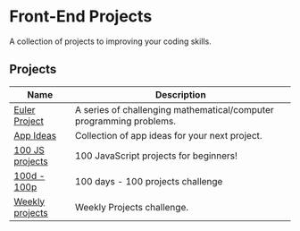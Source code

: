 # Front-End Projects

A collection of projects to improving your coding skills.

## Projects

| Name                                                                                  | Description                                                        |
| --------------------------------------------------------------------------------------| -------------------------------------------------------------------|
| [Euler Project](https://projecteuler.net)                                             | A series of challenging mathematical/computer programming problems.|
| [App Ideas](https://github.com/florinpop17/app-ideas)                                 | Collection of app ideas for your next project.                     |
| [100 JS projects](https://jsbeginners.com/javascript-projects-for-beginners/#list)    | 100 JavaScript projects for beginners!                             |
| [100d - 100p](https://www.florin-pop.com/blog/2019/09/100-days-100-projects/)         | 100 days - 100 projects challenge                                  |
| [Weekly projects](https://github.com/florinpop17/weekly-projects)                     | Weekly Projects challenge.                                         |